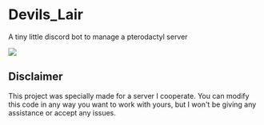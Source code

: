 # Devils_Lair
A tiny little discord bot to manage a pterodactyl server

![](https://media.discordapp.net/attachments/1106976869015887893/1151583594091917369/image.png)

## Disclaimer
This project was specially made for a server I cooperate. You can modify this code in any way you want to work with yours, but I won't be giving any assistance or accept any issues.
